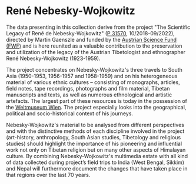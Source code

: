 # René Nebesky-Wojkowitz

The data presenting in this collection derive from the project "The Scientific Legacy of René de Nebesky-Wojkowitz" ([P 31570](https://pf.fwf.ac.at/de/wissenschaft-konkret/project-finder/44277), 10/2018-09/2022), directed by Martin Gaenszle and funded by the [Austrian Science Fund (FWF)](https://www.fwf.ac.at/) and is here reunited as a valuable contribution to the preservation and utilization of the legacy of the Austrian Tibetologist and ethnographer René Nebesky-Wojkowitz (1923-1959).

The project concentrates on Nebesky-Wojkowitz's three travels to South Asia (1950-1953, 1956-1957 and 1958-1959) and on his heterogeneous material of various ethnic cultures – consisting of monographs, articles, field notes, tape recordings, photographs and film material, Tibetan manuscripts and texts, as well as numerous ethnological and artistic artefacts. The largest part of these resources is today in the possession of the [Weltmuseum Wien](https://www.weltmuseumwien.at/). The project especially looks into the geographical, political and socio-historical context of his journeys.

Nebesky-Wojkowitz's material to be analysed from different perspectives and with the distinctive methods of each discipline involved in the project (art-history, anthropology, South Asian studies, Tibetology and religious studies) should highlight the importance of his pioneering and influential work not only on Tibetan religion but on many other aspects of Himalayan culture. By combining Nebesky-Wojkowitz's multimedia estate with all kind of data collected during project’s field trips to India (West Bengal, Sikkim) and Nepal will furthermore document the changes that have taken place in that regions over the last 70 years.
